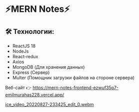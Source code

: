 # ⚡MERN Notes⚡

## 🛠 Технологии:
- ReactJS 18
- NodeJs
- React-redux
- Axios
- MongoDB (Для хранения данных)
- Express (Сервер)
- Multer (Помощник загрузки файлов на стороне сервера)

Веб-сайт 👉 https://mern-notes-frontend-ezwuf35p7-emilmurahas228.vercel.app/


[ice_video_20220827-233425_edit_0.webm](https://user-images.githubusercontent.com/60827113/187047362-06776898-5f3e-41fa-b874-2259ae4a9657.webm)




